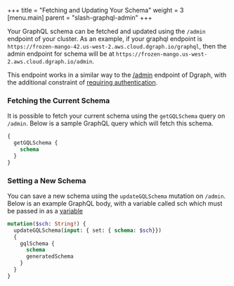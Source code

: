 +++
title = "Fetching and Updating Your Schema"
weight = 3   
[menu.main]
    parent = "slash-graphql-admin"
+++

Your GraphQL schema can be fetched and updated using the `/admin` endpoint of your cluster. As an example, if your graphql endpoint is `https://frozen-mango-42.us-west-2.aws.cloud.dgraph.io/graphql`, then the admin endpoint for schema will be at `https://frozen-mango.us-west-2.aws.cloud.dgraph.io/admin`.

This endpoint works in a similar way to the [/admin](/graphql/admin) endpoint of Dgraph, with the additional constraint of [requiring authentication](/slash-graphql/admin/authentication).

### Fetching the Current Schema

It is possible to fetch your current schema using the `getGQLSchema` query on `/admin`. Below is a sample GraphQL query which will fetch this schema.

```graphql
{
  getGQLSchema {
    schema
  }
}
```

### Setting a New Schema

You can save a new schema using the `updateGQLSchema` mutation on `/admin`. Below is an example GraphQL body, with a variable called sch which must be passed in as a [variable](https://graphql.org/graphql-js/passing-arguments/)

```graphql
mutation($sch: String!) {
  updateGQLSchema(input: { set: { schema: $sch}})
  {
    gqlSchema {
      schema
      generatedSchema
    }
  }
}
```
